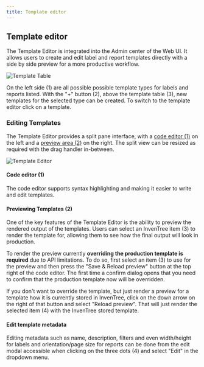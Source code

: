 ```yaml
---
title: Template editor
---
```


## Template editor

The Template Editor is integrated into the Admin center of the Web UI. It allows users to create and edit label and report templates directly with a side by side preview for a more productive workflow.

![Template Table](../assets/images/report/template-table.png)

On the left side (1) are all possible possible template types for labels and reports listed. With the "+" button (2), above the template table (3), new templates for the selected type can be created. To switch to the template editor click on a template.

### Editing Templates

The Template Editor provides a split pane interface, with a [code editor (1)](#code-editor-1) on the left and a [preview area (2)](#previewing-templates-2) on the right. The split view can be resized as required with the drag handler in-between.

![Template Editor](../assets/images/report/template-editor.png)

#### Code editor (1)

The code editor supports syntax highlighting and making it easier to write and edit templates.

#### Previewing Templates (2)

One of the key features of the Template Editor is the ability to preview the rendered output of the templates. Users can select an InvenTree item (3) to render the template for, allowing them to see how the final output will look in production.

To render the preview currently **overriding the production template is required** due to API limitations. To do so, first select an item (3) to use for the preview and then press the "Save & Reload preview" button at the top right of the code editor. The first time a confirm dialog opens that you need to confirm that the production template now will be overridden.

If you don't want to override the template, but just render a preview for a template how it is currently stored in InvenTree, click on the down arrow on the right of that button and select "Reload preview". That will just render the selected item (4) with the InvenTree stored template.

#### Edit template metadata

Editing metadata such as name, description, filters and even width/height for labels and orientation/page size for reports can be done from the edit modal accessible when clicking on the three dots (4) and select "Edit" in the dropdown menu.
